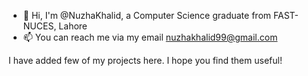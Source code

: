 - 👋 Hi, I'm @NuzhaKhalid, a Computer Science graduate from FAST-NUCES, Lahore
- 📫 You can reach me via my email nuzhakhalid99@gmail.com

I have added few of my projects here. I hope you find them useful!
